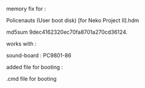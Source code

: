 memory fix for :

Policenauts (User boot disk) [for Neko Project II].hdm

md5sum 9dec4162320ec70fa8701a270cd36124.

works with :

sound-board : PC9801-86

added file for booting :

.cmd file for booting
